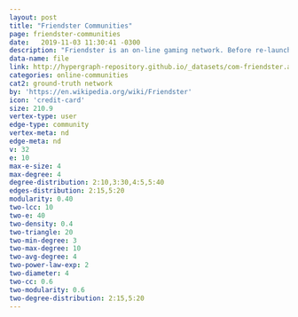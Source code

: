```yaml
---
layout: post
title: "Friendster Communities"
page: friendster-communities
date:   2019-11-03 11:30:41 -0300
description: "Friendster is an on-line gaming network. Before re-launching as a game website, Friendster was a social networking site where users can form friendship edge each other. Friendster social network also allows users form a group which other members can then join. We consider such user-defined groups as ground-truth communities. For the social network, we take the induced subgraph of the nodes that either belong to at least one community or are connected to other nodes that belong to at least one community. This data is provided by The Web Archive Project, where the full graph is available. We regard each connected component in a group as a separate ground-truth community. We remove the ground-truth communities which have less than 3 nodes. We also provide the top 5,000 communities with highest quality which are described in our paper. As for the network, we provide the largest connected component."
data-name: file
link: http://hypergraph-repository.github.io/_datasets/com-friendster.all.cmty.hgf
categories: online-communities
cat2: ground-truth network
by: 'https://en.wikipedia.org/wiki/Friendster'
icon: 'credit-card'
size: 210.9
vertex-type: user
edge-type: community
vertex-meta: nd
edge-meta: nd
v: 32
e: 10
max-e-size: 4
max-degree: 4
degree-distribution: 2:10,3:30,4:5,5:40
edges-distribution: 2:15,5:20
modularity: 0.40
two-lcc: 10
two-e: 40
two-density: 0.4
two-triangle: 20
two-min-degree: 3
two-max-degree: 10
two-avg-degree: 4
two-power-law-exp: 2
two-diameter: 4
two-cc: 0.6
two-modularity: 0.6
two-degree-distribution: 2:15,5:20
---
```

